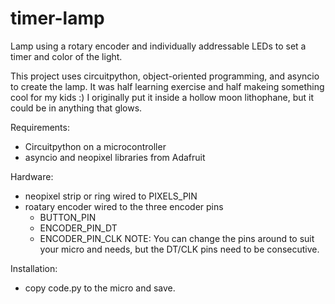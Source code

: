 # timer-lamp
Lamp using a rotary encoder and individually addressable LEDs to set a timer and color of the light.

This project uses circuitpython, object-oriented programming, and asyncio to create the lamp. It was half learning exercise and half makeing something cool for my kids :) I originally put it inside a hollow moon lithophane, but it could be in anything that glows.

Requirements:
- Circuitpython on a microcontroller
- asyncio and neopixel libraries from Adafruit

Hardware:
- neopixel strip or ring wired to PIXELS_PIN
- roatary encoder wired to the three encoder pins
    - BUTTON_PIN
    - ENCODER_PIN_DT
    - ENCODER_PIN_CLK
NOTE: You can change the pins around to suit your micro and needs, but the DT/CLK pins need to be consecutive.

Installation:
- copy code.py to the micro and save.
